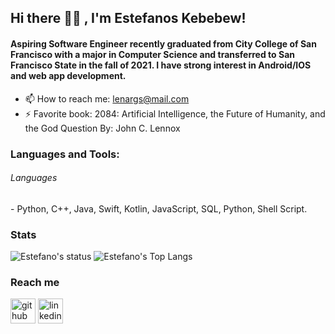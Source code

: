 ## Hi there 👋🏾 , I'm Estefanos Kebebew!
#### Aspiring Software Engineer recently graduated from City College of San Francisco with a major in Computer Science and transferred to San Francisco State in the fall of 2021. I have strong interest in Android/IOS and web app development.


- 📫 How to reach me: lenargs@mail.com
- ⚡ Favorite book: 2084: Artificial Intelligence, the Future of Humanity, and the God Question  By: John C. Lennox


<h3 align="left">Languages and Tools:</h3>
<h6> Languages </h6>
 - Python, C++, Java, Swift, Kotlin, JavaScript, SQL, Python, Shell Script.


### Stats

![Estefano's status](https://github-readme-stats.vercel.app/api?username=Estefanos8080&count_private=true&hide_border=true&show_icons=true&hide_title=true&theme=dark) 
![Estefano's Top Langs](https://github-readme-stats.vercel.app/api/top-langs/?username=Estefanos8080&layout=compact&hide=php&hide_border=true&theme=dark)

 
### Reach me
[<img src='https://cdn.jsdelivr.net/npm/simple-icons@3.0.1/icons/github.svg' alt='github' height='40'>](https://github.com/Estefanos8080) [<img src='https://cdn.jsdelivr.net/npm/simple-icons@3.0.1/icons/linkedin.svg' alt='linkedin' height='40'>](https://www.linkedin.com/in/estefanos-kebebew1122b41b5/)  

 
